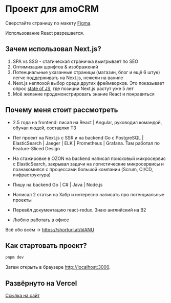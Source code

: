 # Проект для amoCRM

Сверстайте страницу по макету [Figma](https://www.figma.com/file/Ie6w1AeY7wT3pKUT0SaoQY/Infinizai?type=design&node-id=0%3A1&mode=design&t=UcTVJGucUj2qd1ux-1). 

Использование React разрешается.

## Зачем использовал Next.js?

1. SPA vs SSG - статическая страничка выигрывает по SEO
2. Оптимизация шрифтов & изображений
3. Потенциальные указанные страницы (магазин, блог и ещё 6 штук) легче поддерживать на Next.js, нежели на ваниле
4. Next.js неплохой выбор среди других фреймворков. Это показывает опрос [state of JS](https://2022.stateofjs.com/en-US/libraries/), где позиции Next.js растут уже 5 лет
5. Моё желание продемонстрировать знание React и понравиться

## Почему меня стоит рассмотреть

- 2.5 года на frontend: писал на React | Angular, руководил командой, обучал людей, составлял ТЗ

- Пет проект на Next.js с SSR и на backend Go с PostgreSQL | ElasticSearch | Jaeger | ELK | Prometheus | Grafana. Там работал по Feature-Sliced Design

- На стажировке в OZON на backend написал поисковый микросервис с ElasticSearch, закрывал задачи на логистические микросервисы и познакомился с процессами большой компании (Scrum, CI/CD, инфраструктура)

- Пишу на backend Go | C# | Java | Node.js

- Написал 2 статьи на Хабр и интересно написать про потенциальные проекты

- Перевёл документацию react-redux. Знаю английский на B2

- Люблю работать в офисе


Всё обо всём → https://shorturl.at/blANU


## Как стартовать проект?

```bash
pnpm dev
```

Затем открыть в браузере [http://localhost:3000](http://localhost:3000).

## Развёрнуто на Vercel

[Ссылка на сайт](https://for-amocrm.vercel.app/)

